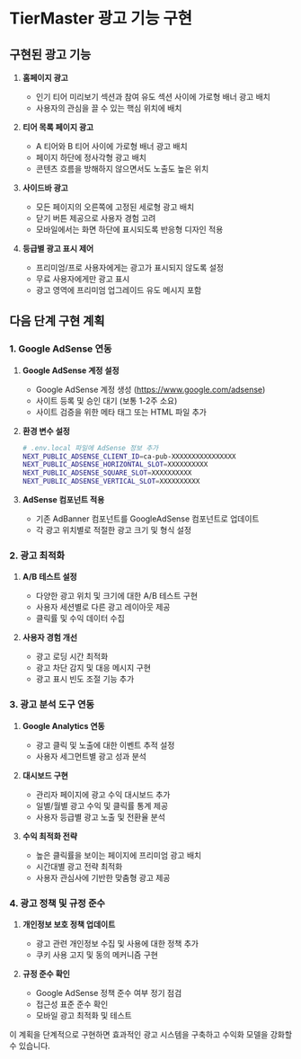 # TierMaster 광고 기능 구현

## 구현된 광고 기능

1. **홈페이지 광고**
   - 인기 티어 미리보기 섹션과 참여 유도 섹션 사이에 가로형 배너 광고 배치
   - 사용자의 관심을 끌 수 있는 핵심 위치에 배치

2. **티어 목록 페이지 광고**
   - A 티어와 B 티어 사이에 가로형 배너 광고 배치
   - 페이지 하단에 정사각형 광고 배치
   - 콘텐츠 흐름을 방해하지 않으면서도 노출도 높은 위치

3. **사이드바 광고**
   - 모든 페이지의 오른쪽에 고정된 세로형 광고 배치
   - 닫기 버튼 제공으로 사용자 경험 고려
   - 모바일에서는 화면 하단에 표시되도록 반응형 디자인 적용

4. **등급별 광고 표시 제어**
   - 프리미엄/프로 사용자에게는 광고가 표시되지 않도록 설정
   - 무료 사용자에게만 광고 표시
   - 광고 영역에 프리미엄 업그레이드 유도 메시지 포함

## 다음 단계 구현 계획

### 1. Google AdSense 연동

1. **Google AdSense 계정 설정**
   - Google AdSense 계정 생성 (https://www.google.com/adsense)
   - 사이트 등록 및 승인 대기 (보통 1-2주 소요)
   - 사이트 검증을 위한 메타 태그 또는 HTML 파일 추가

2. **환경 변수 설정**
   ```bash
   # .env.local 파일에 AdSense 정보 추가
   NEXT_PUBLIC_ADSENSE_CLIENT_ID=ca-pub-XXXXXXXXXXXXXXXX
   NEXT_PUBLIC_ADSENSE_HORIZONTAL_SLOT=XXXXXXXXXX
   NEXT_PUBLIC_ADSENSE_SQUARE_SLOT=XXXXXXXXXX
   NEXT_PUBLIC_ADSENSE_VERTICAL_SLOT=XXXXXXXXXX
   ```

3. **AdSense 컴포넌트 적용**
   - 기존 AdBanner 컴포넌트를 GoogleAdSense 컴포넌트로 업데이트
   - 각 광고 위치별로 적절한 광고 크기 및 형식 설정

### 2. 광고 최적화

1. **A/B 테스트 설정**
   - 다양한 광고 위치 및 크기에 대한 A/B 테스트 구현
   - 사용자 세션별로 다른 광고 레이아웃 제공
   - 클릭률 및 수익 데이터 수집

2. **사용자 경험 개선**
   - 광고 로딩 시간 최적화
   - 광고 차단 감지 및 대응 메시지 구현
   - 광고 표시 빈도 조절 기능 추가

### 3. 광고 분석 도구 연동

1. **Google Analytics 연동**
   - 광고 클릭 및 노출에 대한 이벤트 추적 설정
   - 사용자 세그먼트별 광고 성과 분석

2. **대시보드 구현**
   - 관리자 페이지에 광고 수익 대시보드 추가
   - 일별/월별 광고 수익 및 클릭률 통계 제공
   - 사용자 등급별 광고 노출 및 전환율 분석

3. **수익 최적화 전략**
   - 높은 클릭률을 보이는 페이지에 프리미엄 광고 배치
   - 시간대별 광고 전략 최적화
   - 사용자 관심사에 기반한 맞춤형 광고 제공

### 4. 광고 정책 및 규정 준수

1. **개인정보 보호 정책 업데이트**
   - 광고 관련 개인정보 수집 및 사용에 대한 정책 추가
   - 쿠키 사용 고지 및 동의 메커니즘 구현

2. **규정 준수 확인**
   - Google AdSense 정책 준수 여부 정기 점검
   - 접근성 표준 준수 확인
   - 모바일 광고 최적화 및 테스트

이 계획을 단계적으로 구현하면 효과적인 광고 시스템을 구축하고 수익화 모델을 강화할 수 있습니다.
